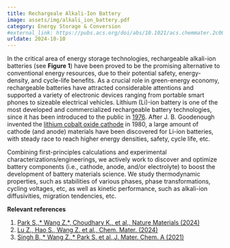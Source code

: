 ```yaml
---
title: Rechargeale Alkali-Ion Battery
image: assets/img/alkali_ion_battery.pdf
category: Energy Storage & Conversion
#external_link: https://pubs.acs.org/doi/abs/10.1021/acs.chemmater.2c00927
urldate: 2024-10-10
---
```


In the critical area of energy storage technologies, rechargeable alkali-ion batteries (see <strong>Figure 1</strong>) have been proved to be the promising alternative to conventional energy resources, due to their potential safety, energy-density, and cycle-life benefits. As a crucial role in green-energy economy, rechargeable batteries have attracted considerable attentions and supported a variety of electronic devices ranging from portable smart phones to sizeable electrical vehicles.
Lithium (Li)-ion battery is one of the most developed and commercialized rechargeable battery technologies, since it has been introduced to the public in [1976](https://www.science.org/doi/10.1126/science.192.4244.1126). After J. B. Goodenough invented the [lithium cobalt oxide cathode](https://www.sciencedirect.com/science/article/pii/0025540880900124?via%3Dihub) in 1980, a large amount of cathode (and anode) materials have been discovered for Li-ion batteries, with steady race to reach higher energy densities, safety, cycle life, etc. 

Combining first-principles calculations and experimental characterizations/engineerings, we actively work to discover and optimize battery components (i.e., cathode, anode, and/or electrolyte) to boost the development of battery materials science. We study thermodynamic properties, such as stabilities of various phases, phase transformations, cycling voltages, etc, as well as kinetic performance, such as alkali-ion diffusivities, migration tendencies, etc.  


**Relevant references**

1. [Park S.,* Wang Z.*, Choudhary K., et al., Nature Materials (2024)](https://www.nature.com/articles/s41563-024-02023-7)
2. [Lu Z., Hao S., Wang Z. et al., Chem. Mater. (2024)](https://pubs.acs.org/doi/10.1021/acs.chemmater.2c00927)
3. [Singh B.,* Wang Z.,* Park S. et al.,J. Mater. Chem. A (2021)](https://pubs.rsc.org/en/content/articlelanding/2021/ta/d0ta10688g)
